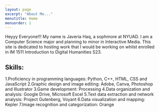 ```yaml
---
layout: page
excerpt: "About Me..."
menutitle: Home
menuorder: 1
---
```


Heyyy Everyone!!!
My name is Javeria Haq, a sophmore at NYUAD. I am a Computer Science major and planning to minor in Interactive Media. This site is dedicated to hosting work that I would be working on whilst enrolled in IM 1511 Introduction to Digital Humanities S23.

## Skills: 

1.Proficiency in programming languages: Python, C++, HTML, CSS and JavaScript
2.Graphic design and image editing: Adobe, Canva, Photoshop and Illustrator
3.Game development: Processing
4.Data organization and analysis: Google Drive, Microsoft Excel
5.Text data extraction and network analysis: Project Gutenberg, Voyant
6.Data visualization and mapping: Kepler
7.Image recognition and categorization: Orange